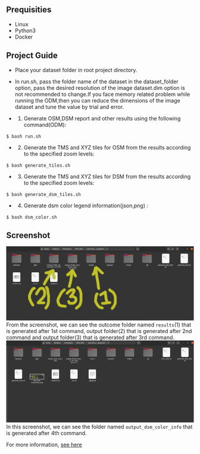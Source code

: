 ## Prequisities

- Linux
- Python3
- Docker

## Project Guide

- Place your dataset folder in root project directory.
- In run.sh, pass the folder name of the dataset in the dataset_folder option, pass the desired resolution of the image dataset.dim option is not recommended to change.If you face memory related problem while running the ODM,then you can reduce the dimensions of the image dataset and tune the value by trial and error.

- 1. Generate OSM,DSM report and other results using the following command(ODM):

```
$ bash run.sh
```

- 2. Generate the TMS and XYZ tiles for OSM from the results according to the specified zoom levels:

```
$ bash generate_tiles.sh
```

- 3. Generate the TMS and XYZ tiles for DSM from the results according to the specified zoom levels:

```
$ bash generate_dsm_tiles.sh
```

- 4. Generate dsm color legend information(json,png) :

```
$ bash dsm_color.sh
```

## Screenshot

![alt text](https://github.com/Sajid576/odm-gdal-python/blob/master/outcome.png)
From the screenshot, we can see the outcome folder named `results`(1) that is generated after 1st command, output folder(2) that is generated after 2nd command and output folder(3) that is generated after 3rd command.
![alt text](https://github.com/Sajid576/odm-gdal-python/blob/master/outcome_2.png)
In this screenshot, we can see the folder named `output_dsm_color_info` that is generated after 4th command.

For more information, [see here](https://github.com/OpenDroneMap/ODM)
